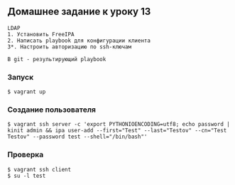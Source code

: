
## Домашнее задание к уроку 13

```
LDAP
1. Установить FreeIPA
2. Написать playbook для конфигурации клиента
3*. Настроить авторизацию по ssh-ключам

В git - результирующий playbook
```

### Запуск

```console
$ vagrant up
```

### Создание пользователя

```console
$ vagrant ssh server -c 'export PYTHONIOENCODING=utf8; echo password | kinit admin && ipa user-add --first="Test" --last="Testov" --cn="Test Testov" --password test --shell="/bin/bash"'
```

### Проверка

```console
$ vagrant ssh client
$ su -l test
```

[](/images/%D0%A1%D0%BD%D0%B8%D0%BC%D0%BE%D0%BA%20%D1%8D%D0%BA%D1%80%D0%B0%D0%BD%D0%B0%20%D0%BE%D1%82%202019-10-23%2023-53-04.png)